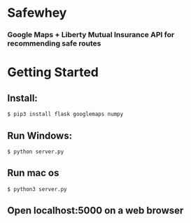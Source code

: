 # Safewhey
### Google Maps + Liberty Mutual Insurance API for recommending safe routes

# Getting Started
## Install:
```$ pip3 install flask googlemaps numpy```
## Run Windows:
```$ python server.py```
## Run mac os
```$ python3 server.py```
## Open localhost:5000 on a web browser